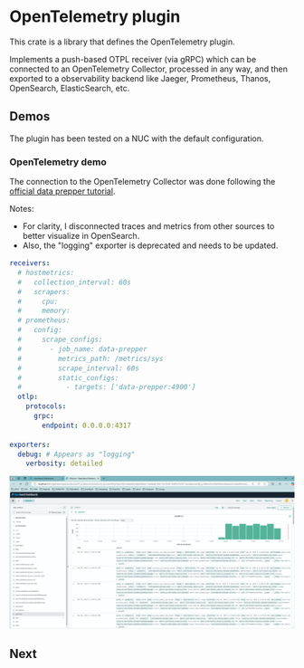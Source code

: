 # OpenTelemetry plugin

This crate is a library that defines the OpenTelemetry plugin.

Implements a push-based OTPL receiver (via gRPC) which can be connected to an OpenTelemetry Collector, processed in any way, and then exported to a observability backend like Jaeger, Prometheus, Thanos, OpenSearch, ElasticSearch, etc.

## Demos

The plugin has been tested on a NUC with the default configuration.

### OpenTelemetry demo

The connection to the OpenTelemetry Collector was done following the [official data prepper tutorial](https://github.com/opensearch-project/data-prepper/tree/main/examples/metrics-ingestion-otel).

Notes:
- For clarity, I disconnected traces and metrics from other sources to better visualize in OpenSearch.
- Also, the "logging" exporter is deprecated and needs to be updated.

```yaml # data-prepper/examples/metrics-ingestion-otel/otel-collector-config.yml
receivers:
  # hostmetrics:
  #   collection_interval: 60s
  #   scrapers:
  #     cpu:
  #     memory:
  # prometheus:
  #   config:
  #     scrape_configs:
  #       - job_name: data-prepper
  #         metrics_path: /metrics/sys
  #         scrape_interval: 60s
  #         static_configs:
  #           - targets: ['data-prepper:4900']
  otlp:
    protocols:
      grpc:
        endpoint: 0.0.0.0:4317

exporters:
  debug: # Appears as "logging" 
    verbosity: detailed
```

![demo](./docs/otel-opensearch-demo.png)

## Next
